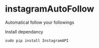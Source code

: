 # instagramAutoFollow
Automatical follow your followings

Install dependancy
```
sudo pip install InstagramAPI
```
